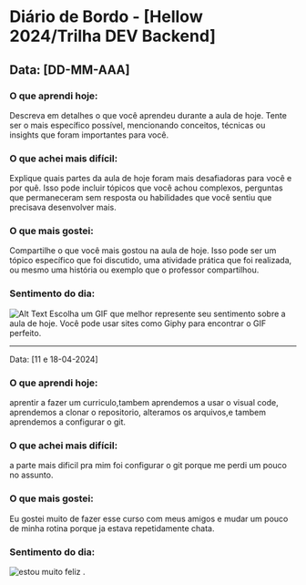 # Diário de Bordo - [Hellow 2024/Trilha DEV Backend]

## Data: [DD-MM-AAA]

### O que aprendi hoje:
Descreva em detalhes o que você aprendeu durante a aula de hoje. Tente ser o mais específico possível, mencionando conceitos, técnicas ou insights que foram importantes para você.

### O que achei mais difícil:
Explique quais partes da aula de hoje foram mais desafiadoras para você e por quê. Isso pode incluir tópicos que você achou complexos, perguntas que permaneceram sem resposta ou habilidades que você sentiu que precisava desenvolver mais.

### O que mais gostei:
Compartilhe o que você mais gostou na aula de hoje. Isso pode ser um tópico específico que foi discutido, uma atividade prática que foi realizada, ou mesmo uma história ou exemplo que o professor compartilhou.

### Sentimento do dia:
![Alt Text](URL_DO_GIF)
Escolha um GIF que melhor represente seu sentimento sobre a aula de hoje. Você pode usar sites como Giphy para encontrar o GIF perfeito.

---
Data: [11 e 18-04-2024]

### O que aprendi hoje:
aprentir a fazer um curriculo,tambem aprendemos a usar o visual code, aprendemos a clonar o repositorio, alteramos os arquivos,e tambem aprendemos a configurar o git.

### O que achei mais difícil:
a parte mais dificil pra mim foi configurar o git porque me perdi um pouco no assunto.

### O que mais gostei:
Eu gostei muito de fazer esse curso com meus amigos e mudar um pouco de minha rotina porque ja estava repetidamente chata.

### Sentimento do dia:
![estou muito feliz](https://media0.giphy.com/media/v1.Y2lkPTc5MGI3NjExdjlsaTJvMDg2MHFleHk4Znk2dDh1eWY0OTZ1eWh3bXIweDR6aWRkdCZlcD12MV9pbnRlcm5hbF9naWZfYnlfaWQmY3Q9Zw/tHIRLHtNwxpjIFqPdV/giphy.gif)
.

